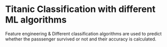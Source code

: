 # Titanic Classification with different ML algorithms

Feature engineering & Different classification algorithms are used to predict whether the passsenger survived or not and their accuracy is calculated.
